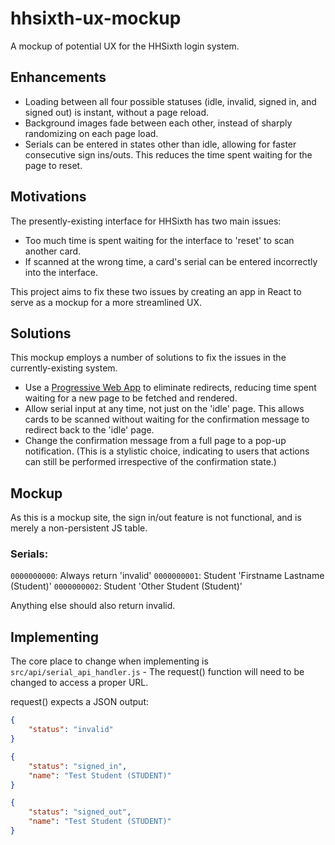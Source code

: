 # hhsixth-ux-mockup

A mockup of potential UX for the HHSixth login system.

## Enhancements

* Loading between all four possible statuses (idle, invalid, signed in, and signed out) is instant, without a page reload.
* Background images fade between each other, instead of sharply randomizing on each page load.
* Serials can be entered in states other than idle, allowing for faster consecutive sign ins/outs. This reduces the time spent waiting for the page to reset.

## Motivations

The presently-existing interface for HHSixth has two main issues:

* Too much time is spent waiting for the interface to 'reset' to scan another card.
* If scanned at the wrong time, a card's serial can be entered incorrectly into the interface.

This project aims to fix these two issues by creating an app in React to serve as a mockup for a more streamlined UX.

## Solutions

This mockup employs a number of solutions to fix the issues in the currently-existing system.

* Use a [Progressive Web App](https://en.wikipedia.org/wiki/Progressive_web_app) to eliminate redirects, reducing time spent waiting for a new page to be fetched and rendered.
* Allow serial input at any time, not just on the 'idle' page. This allows cards to be scanned without waiting for the confirmation message to redirect back to the 'idle' page.
* Change the confirmation message from a full page to a pop-up notification. (This is a stylistic choice, indicating to users that actions can still be performed irrespective of the confirmation state.)

## Mockup

As this is a mockup site, the sign in/out feature is not functional, and is merely a non-persistent JS table.

### Serials:

`0000000000`: Always return 'invalid'
`0000000001`: Student 'Firstname Lastname (Student)'
`0000000002`: Student 'Other Student (Student)'

Anything else should also return invalid.

## Implementing

The core place to change when implementing is `src/api/serial_api_handler.js` - The request() function will need to be changed to access a proper URL.

request() expects a JSON output:

```json
{
    "status": "invalid"
}
```

```json
{
    "status": "signed_in",
    "name": "Test Student (STUDENT)"
}
```

```json
{
    "status": "signed_out",
    "name": "Test Student (STUDENT)"
}
```
